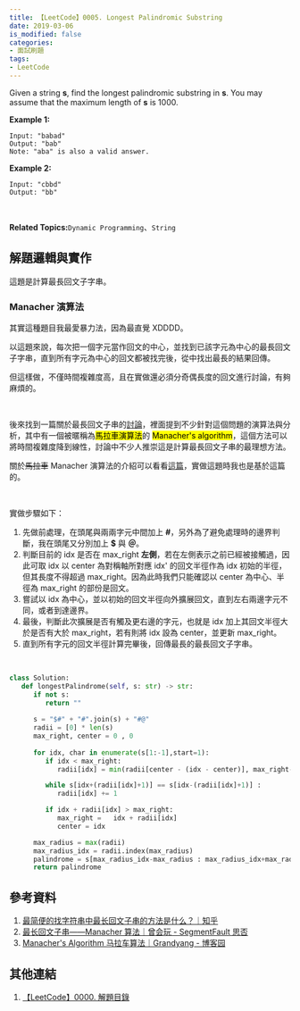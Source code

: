 ```yaml
---
title: 【LeetCode】0005. Longest Palindromic Substring
date: 2019-03-06
is_modified: false
categories:
- 面試刷題
tags:
- LeetCode
--- 
```


Given a string **s**, find the longest palindromic substring in **s**. You may assume that the maximum length of **s** is 1000.

<!--more-->

**Example 1:**
```
Input: "babad"
Output: "bab"
Note: "aba" is also a valid answer.
```

**Example 2:**
```
Input: "cbbd"
Output: "bb"
```

<br>

**Related Topics:**`Dynamic Programming`、`String`



## 解題邏輯與實作
這題是計算最長回文子字串。


### Manacher  演算法
其實這種題目我最愛暴力法，因為最直覺 XDDDD。

以這題來說，每次把一個字元當作回文的中心，並找到已該字元為中心的最長回文子字串，直到所有字元為中心的回文都被找完後，從中找出最長的結果回傳。

但這樣做，不僅時間複雜度高，且在實做還必須分奇偶長度的回文進行討論，有夠麻煩的。
 
<br>

後來找到一篇關於最長回文子串的[討論](https://www.zhihu.com/question/40965749)，裡面提到不少針對這個問題的演算法與分析，其中有一個被暱稱為<mark>馬拉車演算法</mark>的 <mark>Manacher's algorithm</mark>，這個方法可以將時間複雜度降到線性，討論中不少人推崇這是計算最長回文子串的最理想方法。

關於~~馬拉車~~ Manacher 演算法的介紹可以看看[這篇](https://segmentfault.com/a/1190000003914228#articleHeader3)，實做這題時我也是基於這篇的。

<br>

實做步驟如下：
1. 先做前處理，在頭尾與兩兩字元中間加上 **#**，另外為了避免處理時的邊界判斷，我在頭尾又分別加上 **\$** 與 **＠**。
   <br>
2. 判斷目前的 idx 是否在 max_right **左側**，若在左側表示之前已經被接觸過，因此可取 idx 以 center 為對稱軸所對應 idx' 的回文半徑作為 idx 初始的半徑，但其長度不得超過 max_right。因為此時我們只能確認以 center 為中心、半徑為 max_right 的部份是回文。
   <br>
3. 嘗試以 idx 為中心，並以初始的回文半徑向外擴展回文，直到左右兩邊字元不同，或者到達邊界。
   <br>
4. 最後，判斷此次擴展是否有觸及更右邊的字元，也就是 idx 加上其回文半徑大於是否有大於 max_right，若有則將 idx 設為 center，並更新 max_right。
   <br>
5. 直到所有字元的回文半徑計算完畢後，回傳最長的最長回文子字串。


<br>

```python
class Solution:
   def longestPalindrome(self, s: str) -> str:
      if not s:
         return ""
         
      s = "$#" + "#".join(s) + "#@" 
      radii = [0] * len(s)
      max_right, center = 0 , 0 
      
      for idx, char in enumerate(s[1:-1],start=1):
         if idx < max_right:
            radii[idx] = min(radii[center - (idx - center)], max_right- idx)

         while s[idx+(radii[idx]+1)] == s[idx-(radii[idx]+1)] :
            radii[idx] += 1 

         if idx + radii[idx] > max_right:
            max_right =   idx + radii[idx]
            center = idx

      max_radius = max(radii)
      max_radius_idx = radii.index(max_radius) 
      palindrome = s[max_radius_idx-max_radius : max_radius_idx+max_radius+1].replace("#","")
      return palindrome
```



## 參考資料 
1. [最简便的找字符串中最长回文子串的方法是什么？｜知乎](https://www.zhihu.com/question/40965749)
2. [最长回文子串——Manacher 算法｜曾会玩 - SegmentFault 思否](https://segmentfault.com/a/1190000003914228#articleHeader3)
3. [Manacher's Algorithm 马拉车算法｜Grandyang - 博客园](https://www.cnblogs.com/grandyang/p/4475985.html)



## 其他連結
1. [【LeetCode】0000. 解題目錄](/LeetCode-0000-Contents/)